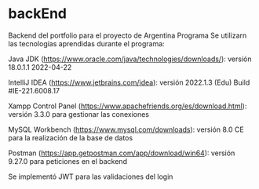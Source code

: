 # backEnd
Backend del portfolio para el proyecto de Argentina Programa
Se utilizarn las tecnologías aprendidas durante el programa:

Java JDK (https://www.oracle.com/java/technologies/downloads/): versión 18.0.1.1 2022-04-22

IntelliJ IDEA (https://www.jetbrains.com/idea): versión 2022.1.3 (Edu) Build #IE-221.6008.17

Xampp Control Panel (https://www.apachefriends.org/es/download.html): versión 3.3.0 para gestionar las conexiones

MySQL Workbench (https://www.mysql.com/downloads): versión 8.0 CE para la realización de la base de datos

Postman (https://app.getpostman.com/app/download/win64): versión 9.27.0 para peticiones en el backend

Se implementó JWT para las validaciones del login
